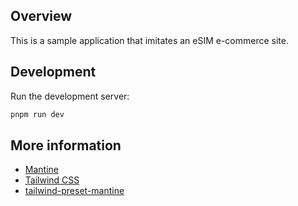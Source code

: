 ## Overview
 This is a sample application that imitates an eSIM e-commerce site.


## Development

Run the development server:

```bash
pnpm run dev
```

## More information

- [Mantine](https://mantine.dev/)
- [Tailwind CSS](https://tailwindcss.com/)
- [tailwind-preset-mantine](https://github.com/songkeys/tailwind-preset-mantine)
